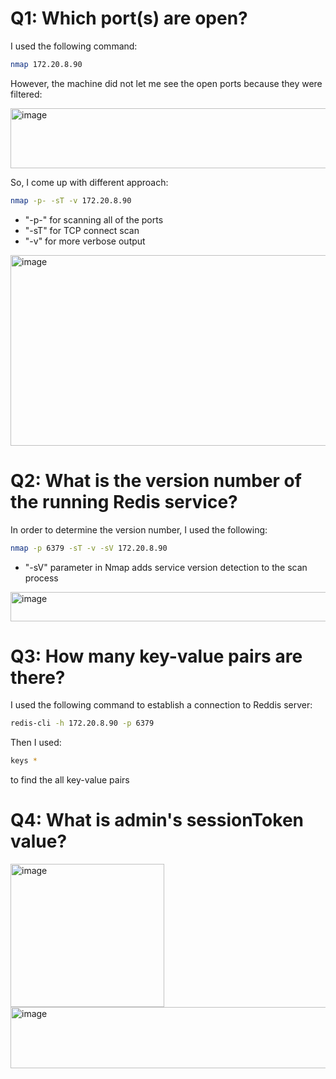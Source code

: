 # Q1: Which port(s) are open?
I used the following command:

```bash
nmap 172.20.8.90
```

However, the machine did not let me see the open ports because they were filtered:

<img width="672" height="96" alt="image" src="https://github.com/user-attachments/assets/fb5b137c-c103-42b2-b0e5-58716a5c0bd4" />

So, I come up with different approach:

```bash
nmap -p- -sT -v 172.20.8.90
```

- "-p-" for scanning all of the ports 
- "-sT" for TCP connect scan
- "-v" for more verbose output

<img width="704" height="305" alt="image" src="https://github.com/user-attachments/assets/f64d48c0-dfa5-4396-9b02-a1da589452f1" />

# Q2: What is the version number of the running Redis service?

In order to determine the version number, I used the following:

```bash
nmap -p 6379 -sT -v -sV 172.20.8.90
```

- "-sV" parameter in Nmap adds service version detection to the scan process

<img width="527" height="47" alt="image" src="https://github.com/user-attachments/assets/bc25c45e-cb23-4060-9335-9f22c2ed95a9" />

# Q3: How many key-value pairs are there?

I used the following command to establish a connection to Reddis server:

```bash
redis-cli -h 172.20.8.90 -p 6379
```

Then I used:

```bash
keys *
```

to find the all key-value pairs

# Q4: What is admin's sessionToken value?

<img width="246" height="229" alt="image" src="https://github.com/user-attachments/assets/1c6b359d-f700-40de-bd1f-14239982f31b" />


<img width="1117" height="98" alt="image" src="https://github.com/user-attachments/assets/dcac5ba5-4e3f-489a-82b8-e8fc8bf8e303" />

